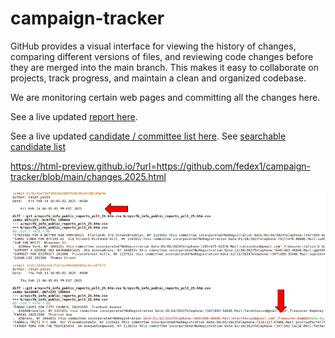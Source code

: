 # campaign-tracker

GitHub provides a visual interface for viewing the history of changes, comparing different versions of files, and reviewing code changes before they are merged into the main branch. This makes it easy to collaborate on projects, track progress, and maintain a clean and organized codebase.

We are monitoring certain web pages and committing all the changes here.  

See a live updated [report here](https://html-preview.github.io/?url=https://github.com/fedex1/campaign-tracker/blob/main/changes.2025.html).

See a live updated [candidate / committee list here](./committees.csv).
See [searchable candidate list](
./nyccfb_info_public_reports_candidate_25.htm.csv)

https://html-preview.github.io/?url=https://github.com/fedex1/campaign-tracker/blob/main/changes.2025.html

![Sample Report of Changes](https://github.com/fedex1/campaign-tracker/blob/main/git%20change%20log%20for%20campaigns%20nyc.png)
